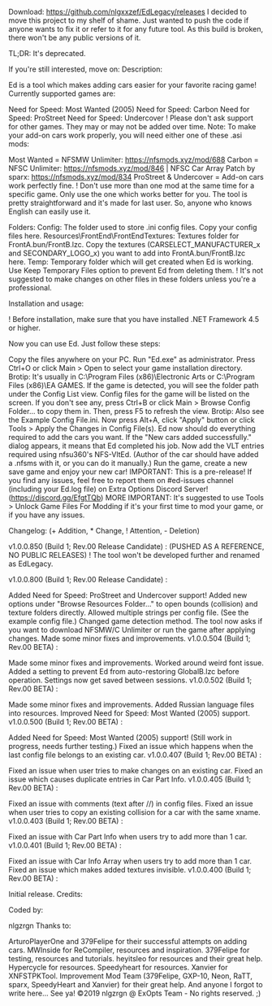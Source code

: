Download: https://github.com/nlgxxzef/EdLegacy/releases
I decided to move this project to my shelf of shame. Just wanted to push the code if anyone wants to fix it or refer to it for any future tool. As this build is broken, there won't be any public versions of it.

TL;DR: It's deprecated.

If you're still interested, move on:
Description:

Ed is a tool which makes adding cars easier for your favorite racing game!
Currently supported games are:

Need for Speed: Most Wanted (2005)
Need for Speed: Carbon
Need for Speed: ProStreet
Need for Speed: Undercover
! Please don't ask support for other games. They may or may not be added over time.
Note: To make your add-on cars work properly, you will need either one of these .asi mods:

Most Wanted = NFSMW Unlimiter: https://nfsmods.xyz/mod/688
Carbon = NFSC Unlimiter: https://nfsmods.xyz/mod/846 | NFSC Car Array Patch by sparx: https://nfsmods.xyz/mod/834
ProStreet & Undercover = Add-on cars work perfectly fine. ! Don't use more than one mod at the same time for a specific game. Only use the one which works better for you.
The tool is pretty straightforward and it's made for last user. So, anyone who knows English can easily use it.

Folders:
Config<Game Name>: The folder used to store .ini config files. Copy your config files here.
Resources<Game Name>\FrontEnd\FrontEndTextures<Folder Name with TPK Hash>: Textures folder for FrontA.bun/FrontB.lzc. Copy the textures (CARSELECT_MANUFACTURER_x and SECONDARY_LOGO_x) you want to add into FrontA.bun/FrontB.lzc here.
Temp<Game Name>: Temporary folder which will get created when Ed is working. Use Keep Temporary Files option to prevent Ed from deleting them.
! It's not suggested to make changes on other files in these folders unless you're a professional.

Installation and usage:

! Before installation, make sure that you have installed .NET Framework 4.5 or higher.

Now you can use Ed. Just follow these steps:

Copy the files anywhere on your PC.
Run "Ed.exe" as administrator.
Press Ctrl+O or click Main > Open to select your game installation directory.
Brotip: It's usually in C:\Program Files (x86)\Electronic Arts or C:\Program Files (x86)\EA GAMES.
If the game is detected, you will see the folder path under the Config List view.
Config files for the game will be listed on the screen. If you don't see any, press Ctrl+B or click Main > Browse Config Folder... to copy them in. Then, press F5 to refresh the view.
Brotip: Also see the Example Config File.ini.
Now press Alt+A, click "Apply" button or click Tools > Apply the Changes in Config File(s).
Ed now should do everything required to add the cars you want.
If the "New cars added successfully." dialog appears, it means that Ed completed his job.
Now add the VLT entries required using nfsu360's NFS-VltEd. (Author of the car should have added a .nfsms with it, or you can do it manually.)
Run the game, create a new save game and enjoy your new car!
IMPORTANT: This is a pre-release! If you find any issues, feel free to report them on #ed-issues channel (including your Ed.log file) on Extra Options Discord Server! (https://discord.gg/EfgtTQb)
MORE IMPORTANT: It's suggested to use Tools > Unlock Game Files For Modding if it's your first time to mod your game, or if you have any issues.

Changelog: (+ Addition, * Change, ! Attention, - Deletion)

v1.0.0.850 (Build 1; Rev.00 Release Candidate) : (PUSHED AS A REFERENCE, NO PUBLIC RELEASES) ! The tool won't be developed further and renamed as EdLegacy.

v1.0.0.800 (Build 1; Rev.00 Release Candidate) :

Added Need for Speed: ProStreet and Undercover support!
Added new options under "Browse Resources Folder..." to open bounds (collision) and texture folders directly.
Allowed multiple strings per config file. (See the example config file.)
Changed game detection method.
The tool now asks if you want to download NFSMW/C Unlimiter or run the game after applying changes.
Made some minor fixes and improvements.
v1.0.0.504 (Build 1; Rev.00 BETA) :

Made some minor fixes and improvements.
Worked around weird font issue.
Added a setting to prevent Ed from auto-restoring GlobalB.lzc before operation.
Settings now get saved between sessions.
v1.0.0.502 (Build 1; Rev.00 BETA) :

Made some minor fixes and improvements.
Added Russian language files into resources.
Improved Need for Speed: Most Wanted (2005) support.
v1.0.0.500 (Build 1; Rev.00 BETA) :

Added Need for Speed: Most Wanted (2005) support! (Still work in progress, needs further testing.)
Fixed an issue which happens when the last config file belongs to an existing car.
v1.0.0.407 (Build 1; Rev.00 BETA) :

Fixed an issue when user tries to make changes on an existing car.
Fixed an issue which causes duplicate entries in Car Part Info.
v1.0.0.405 (Build 1; Rev.00 BETA) :

Fixed an issue with comments (text after //) in config files.
Fixed an issue when user tries to copy an existing collision for a car with the same xname.
v1.0.0.403 (Build 1; Rev.00 BETA) :

Fixed an issue with Car Part Info when users try to add more than 1 car.
v1.0.0.401 (Build 1; Rev.00 BETA) :

Fixed an issue with Car Info Array when users try to add more than 1 car.
Fixed an issue which makes added textures invisible.
v1.0.0.400 (Build 1; Rev.00 BETA) :

Initial release.
Credits:

Coded by:

nlgzrgn
Thanks to:

ArturoPlayerOne and 379Felipe for their successful attempts on adding cars.
MWInside for ReCompiler, resources and inspiration.
379Felipe for testing, resources and tutorials.
heyitsleo for resources and their great help.
Hypercycle for resources.
Speedyheart for resources.
Xanvier for XNFSTPKTool.
Improvement Mod Team (379Felipe, GXP-10, Neon, RaTT, sparx, SpeedyHeart and Xanvier) for their great help.
And anyone I forgot to write here...
See ya! ©2019 nlgzrgn @ ExOpts Team - No rights reserved. ;)

